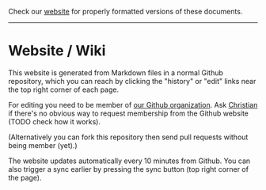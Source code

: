 Check our [website](http://rustaceans.uk/) for
properly formatted versions of these documents.

---

# Website / Wiki

This website is generated from Markdown files in a normal Github
repository, which you can reach by clicking the "history" or "edit"
links near the top right corner of each page.

For editing you need to be member of [our Github
organization](https://github.com/LondonRustLearners). Ask
[Christian](mailto:chrjae@gmail.com) if there's no obvious way to
request membership from the Github website (TODO check how it works).

(Alternatively you can fork this repository then send pull requests
without being member (yet).)

The website updates automatically every 10 minutes from Github. You
can also trigger a sync earlier by pressing the sync button (top right
corner of the page).
